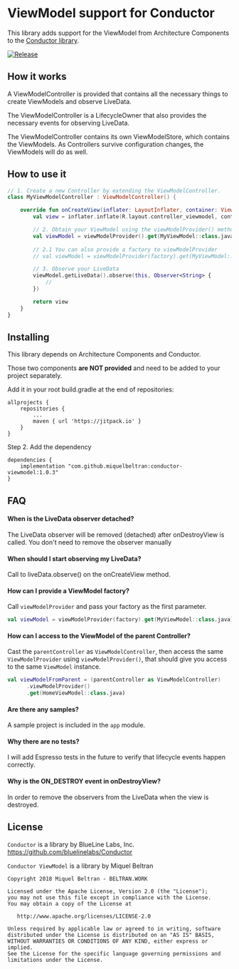 # ViewModel support for Conductor

This library adds support for the ViewModel from Architecture Components
to the [Conductor library](https://github.com/bluelinelabs/Conductor).

[![Release](https://jitpack.io/v/miquelbeltran/conductor-viewmodel.svg)](https://jitpack.io/#miquelbeltran/conductor-viewmodel)

## How it works

A ViewModelController is provided that contains all the necessary things to
create ViewModels and observe LiveData.

The ViewModelController is a LifecycleOwner that also provides the necessary
events for observing LiveData.

The ViewModelController contains its own ViewModelStore, which contains the
ViewModels. As Controllers survive configuration changes, the ViewModels will
do as well.

## How to use it

```kotlin
// 1. Create a new Controller by extending the ViewModelController.
class MyViewModelController : ViewModelController() {

    override fun onCreateView(inflater: LayoutInflater, container: ViewGroup): View {
        val view = inflater.inflate(R.layout.controller_viewmodel, container, false)

        // 2. Obtain your ViewModel using the viewModelProvider() method
        val viewModel = viewModelProvider().get(MyViewModel::class.java)
        
        // 2.1 You can also provide a factory to viewModelProvider
        // val viewModel = viewModelProvider(factory).get(MyViewModel::class.java)

        // 3. Observe your LiveData
        viewModel.getLiveData().observe(this, Observer<String> {
            //
        })

        return view
    }
}

```

## Installing

This library depends on Architecture Components and Conductor.

Those two components **are NOT provided** and need to be added to your project
separately.

Add it in your root build.gradle at the end of repositories:

```
allprojects {
    repositories {
        ...
        maven { url 'https://jitpack.io' }
    }
}
```

Step 2. Add the dependency

```
dependencies {
    implementation "com.github.miquelbeltran:conductor-viewmodel:1.0.3"
}
```

## FAQ

#### When is the LiveData observer detached?

The LiveData observer will be removed (detached) after onDestroyView is called.
You don't need to remove the observer manually

#### When should I start observing my LiveData?

Call to liveData.observe() on the onCreateView method.

#### How can I provide a ViewModel factory?

Call `viewModelProvider` and pass your factory as the first parameter.

```kotlin
val viewModel = viewModelProvider(factory).get(MyViewModel::class.java)
```

#### How can I access to the ViewModel of the parent Controller?

Cast the `parentController` as `ViewModelController`, then access the same
`ViewModelProvider` using `viewModelProvider()`, 
that should give you access to the same `ViewModel` instance.

```kotlin
val viewModelFromParent = (parentController as ViewModelController)
      .viewModelProvider()
      .get(HomeViewModel::class.java)
```

#### Are there any samples?

A sample project is included in the `app` module.

#### Why there are no tests?

I will add Espresso tests in the future to verify that lifecycle events happen correctly.

#### Why is the ON_DESTROY event in onDestroyView?

In order to remove the observers from the LiveData when the view is destroyed.

## License

`Conductor` is a library by BlueLine Labs, Inc. https://github.com/bluelinelabs/Conductor

`Conductor ViewModel` is a library by Miquel Beltran

```
Copyright 2018 Miquel Beltran - BELTRAN.WORK

Licensed under the Apache License, Version 2.0 (the "License");
you may not use this file except in compliance with the License.
You may obtain a copy of the License at

   http://www.apache.org/licenses/LICENSE-2.0

Unless required by applicable law or agreed to in writing, software
distributed under the License is distributed on an "AS IS" BASIS,
WITHOUT WARRANTIES OR CONDITIONS OF ANY KIND, either express or implied.
See the License for the specific language governing permissions and
limitations under the License.
```


